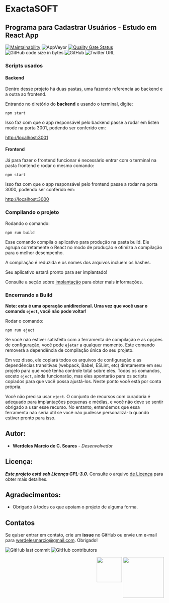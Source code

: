 # ExactaSOFT
## Programa para Cadastrar Usuários - Estudo em React App

[![Maintainability](https://api.codeclimate.com/v1/badges/3629bc037bdc9dbf4b71/maintainability)](https://codeclimate.com/github/werdelesmarcio/PyTCPScan/maintainability) <img alt="AppVeyor" src="https://img.shields.io/appveyor/ci/werdelesmarcio/PyTCPScan"> [![Quality Gate Status](https://sonarcloud.io/api/project_badges/measure?project=werdelesmarcio_PyTCPScan&metric=alert_status)](https://sonarcloud.io/dashboard?id=werdelesmarcio_PyTCPScan) <img alt="GitHub code size in bytes" src="https://img.shields.io/github/languages/code-size/werdelesmarcio/PyTCPScan"> <img alt="GitHub" src="https://img.shields.io/github/license/werdelesmarcio/PyTCPScan"> <img alt="Twitter URL" src="https://img.shields.io/twitter/url/https/twitter.com/ScorpionInc?style=social">

### Scripts usados

#### Backend

Dentro desse projeto há duas pastas, uma fazendo referencia ao backend e a outra ao frontend.

Entrando no diretório do **backend** e usando o terminal, digite:

```npm start```

Isso faz com que o app responsável pelo backend passe a rodar em listen mode na porta 3001, podendo ser conferido em:

[http://localhost:3001](http://localhost:3001)

#### Frontend

Já para fazer o frontend funcionar é necessário entrar com o terminal na pasta frontend e rodar o mesmo comando:

```npm start```

Isso faz com que o app responsável pelo frontend passe a rodar na porta 3000, podendo ser conferido em:

[http://localhost:3000](http://localhost:3000)

### Compilando o projeto

Rodando o comando:

```npm run build```

Esse comando compila o aplicativo para produção na pasta build. Ele agrupa corretamente o React no modo de produção e otimiza a compilação para o melhor desempenho.

A compilação é reduzida e os nomes dos arquivos incluem os hashes.

Seu aplicativo estará pronto para ser implantado!

Consulte a seção sobre [implantação](https://facebook.github.io/create-react-app/docs/deployment) para obter mais informações.

### Encerrando a Build

**Note: esta é uma operação unidirecional. Uma vez que você usar o comando `eject`, você não pode voltar!**

Rodar o comando:

```npm run eject```

Se você não estiver satisfeito com a ferramenta de compilação e as opções de configuração, você pode `ejetar` a qualquer momento. Este comando removerá a dependência de compilação única do seu projeto.

Em vez disso, ele copiará todos os arquivos de configuração e as dependências transitivas (webpack, Babel, ESLint, etc) diretamente em seu projeto para que você tenha controle total sobre eles. Todos os comandos, exceto `eject`, ainda funcionarão, mas eles apontarão para os scripts copiados para que você possa ajustá-los. Neste ponto você está por conta própria.

Você não precisa usar `eject`. O conjunto de recursos com curadoria é adequado para implantações pequenas e médias, e você não deve se sentir obrigado a usar esse recurso. No entanto, entendemos que essa ferramenta não seria útil se você não pudesse personalizá-la quando estiver pronto para isso.

## Autor:
* **Werdeles Marcio de C. Soares** - _Desenvolvedor_

## Licença: 
***Este projeto está sob Licença GPL-3.0.***
Consulte o arquivo [de Licença](https://github.com/werdelesmarcio/PyTCPScan/blob/master/Archives/LICENSE) para obter mais detalhes.

## Agradecimentos:
* Obrigado à todos os que apoiam o projeto de alguma forma.

## Contatos
Se quiser entrar em contato, crie um **issue** no GitHub ou envie um e-mail para werdelesmarcio@gmail.com. Obrigado!

<img alt="GitHub last commit" src="https://img.shields.io/github/last-commit/werdelesmarcio/PyTCPScan?style=for-the-badge">   <img alt="GitHub contributors" src="https://img.shields.io/github/contributors/werdelesmarcio/PyTCPScan?style=for-the-badge">

<img src = "https://github.com/werdelesmarcio/PyTCPScan/blob/main/Images/SoftwareLivre.png?raw=true" width =130 align="Right">
<img src = "https://github.com/werdelesmarcio/PyTCPScan/blob/main/Images/PoweredByLinux.png?raw=true" width =80 align="Right">
